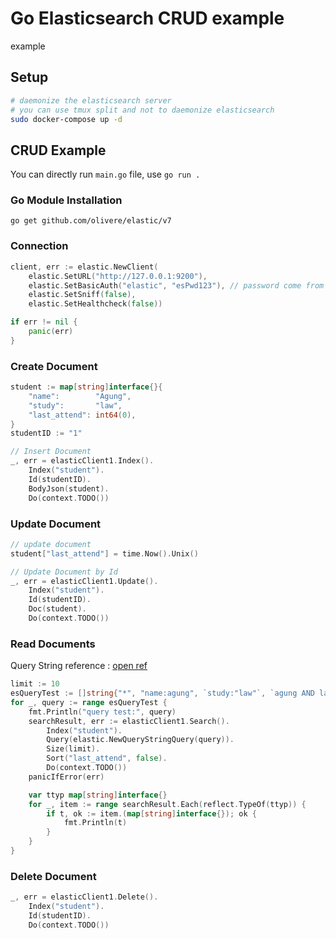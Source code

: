 # Go Elasticsearch CRUD example

example

## Setup

```sh
# daemonize the elasticsearch server
# you can use tmux split and not to daemonize elasticsearch
sudo docker-compose up -d
```

## CRUD Example

You can directly run `main.go` file, use `go run .`

### Go Module Installation

`go get github.com/olivere/elastic/v7`

### Connection

```go
client, err := elastic.NewClient(
    elastic.SetURL("http://127.0.0.1:9200"),
    elastic.SetBasicAuth("elastic", "esPwd123"), // password come from docker-compose ENV
    elastic.SetSniff(false),
    elastic.SetHealthcheck(false))

if err != nil {
    panic(err)
}
```

### Create Document

```go
student := map[string]interface{}{
    "name":        "Agung",
    "study":       "law",
    "last_attend": int64(0),
}
studentID := "1"

// Insert Document
_, err = elasticClient1.Index().
    Index("student").
    Id(studentID).
    BodyJson(student).
    Do(context.TODO())
```

### Update Document

```go
// update document
student["last_attend"] = time.Now().Unix()

// Update Document by Id
_, err = elasticClient1.Update().
    Index("student").
    Id(studentID).
    Doc(student).
    Do(context.TODO())
```

### Read Documents

Query String reference : [open ref](https://www.elastic.co/guide/en/elasticsearch/reference/master/query-dsl-query-string-query.html#query-string-syntax)

```go
limit := 10
esQueryTest := []string{"*", "name:agung", `study:"law"`, `agung AND last_attend:[0 TO *]`, `name:"sunby"`}
for _, query := range esQueryTest {
    fmt.Println("query test:", query)
    searchResult, err := elasticClient1.Search().
        Index("student").
        Query(elastic.NewQueryStringQuery(query)).
        Size(limit).
        Sort("last_attend", false).
        Do(context.TODO())
    panicIfError(err)

    var ttyp map[string]interface{}
    for _, item := range searchResult.Each(reflect.TypeOf(ttyp)) {
        if t, ok := item.(map[string]interface{}); ok {
            fmt.Println(t)
        }
    }
}
```

### Delete Document

```go
_, err = elasticClient1.Delete().
    Index("student").
    Id(studentID).
    Do(context.TODO())
```